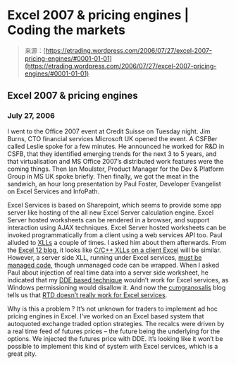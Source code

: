 <!--yml
category: 未分类
date: 2024-05-12 19:52:04
-->

# Excel 2007 & pricing engines | Coding the markets

> 来源：[https://etrading.wordpress.com/2006/07/27/excel-2007-pricing-engines/#0001-01-01](https://etrading.wordpress.com/2006/07/27/excel-2007-pricing-engines/#0001-01-01)

## Excel 2007 & pricing engines

### July 27, 2006

I went to the Office 2007 event at Credit Suisse on Tuesday night. Jim Burns, CTO financial services Microsoft UK opened the event. A CSFBer called Leslie spoke for a few minutes. He announced he worked for R&D in CSFB, that they identified emerging trends for the next 3 to 5 years, and that virtualisation and MS Office 2007’s distributed work features were the coming things. Then Ian Moulster, Product Manager for the Dev & Platform Group in MS UK spoke briefly. Then finally, we got the meat in the sandwich, an hour long presentation by Paul Foster, Developer Evangelist on Excel Services and InfoPath.

Excel Services is based on Sharepoint, which seems to provide some app server like hosting of the all new Excel Server calculation engine. Excel Server hosted worksheets can be rendered in a browser, and support interaction using AJAX techniques. Excel Server hosted worksheets can be invoked programmatically from a client using a web services API too. Paul alluded to [XLLs](https://etrading.wordpress.com/excel/) a couple of times. I asked him about them afterwards. From the [Excel 12 blog](http://blogs.msdn.com/excel), it looks like [C/C++ XLLs on a client Excel](http://blogs.msdn.com/excel/archive/2006/01/03/508985.aspx) will be similar. However, a server side XLL, running under Excel services, [must be managed code](http://blogs.msdn.com/excel/archive/2006/05/03/589094.aspx), though unmanaged code can be wrapped. When I asked Paul about injection of real time data into a server side worksheet, he indicated that my [DDE based technique](https://etrading.wordpress.com/excel/) wouldn’t work for Excel services, as Windows permissioning would disallow it. And now the [cumgranosalis](http://blogs.msdn.com/cumgranosalis) blog tells us that [RTD doesn’t really work for Excel services](http://blogs.msdn.com/cumgranosalis/archive/2006/05/23/RTDPart1.aspx).

Why is this a problem ? It’s not unknown for traders to implement ad hoc pricing engines in Excel. I’ve worked on an Excel based system that autoquoted exchange traded option strategies. The recalcs were driven by a real time feed of futures prices – the future being the underlying for the options. We injected the futures price with DDE. It’s looking like it won’t be possible to implement this kind of system with Excel services, which is a great pity.